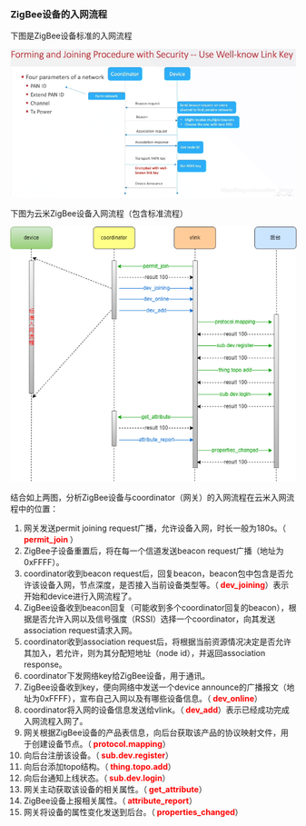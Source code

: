 ### ZigBee设备的入网流程





下图是ZigBee设备标准的入网流程

![avatar](ZigBee.png)



下图为云米ZigBee设备入网流程（包含标准流程）

![avatar](ZigBee设备入网流程.png)

结合如上两图，分析ZigBee设备与coordinator（网关）的入网流程在云米入网流程中的位置：

1. 网关发送permit joining request广播，允许设备入网，时长一般为180s。（**<font color='red'> permit_join </font>**）
2. ZigBee子设备重置后，将在每一个信道发送beacon request广播（地址为0xFFFF）。
3. coordinator收到beacon request后，回复beacon，beacon包中包含是否允许该设备入网，节点深度，是否接入当前设备类型等。（**<font color='red'> dev_joining</font>**）表示开始和device进行入网流程了。
4. ZigBee设备收到beacon回复（可能收到多个coordinator回复的beacon），根据是否允许入网以及信号强度（RSSI）选择一个coordinator，向其发送association request请求入网。
5. coordinator收到association request后，将根据当前资源情况决定是否允许其加入，若允许，则为其分配短地址（node id），并返回association response。
6. coordinator下发网络key给ZigBee设备，用于通讯。
7. ZigBee设备收到key，便向网络中发送一个device announce的广播报文（地址为0xFFFF），宣布自己入网以及有哪些设备信息。（**<font color='red'> dev_online</font>**）
8. coordinator将入网的设备信息发送给vlink。（**<font color='red'> dev_add</font>**）表示已经成功完成入网流程入网了。
9. 网关根据ZigBee设备的产品表信息，向后台获取该产品的协议映射文件，用于创建设备节点。（**<font color='red'> protocol.mapping</font>**）
10. 向后台注册该设备。（**<font color='red'> sub.dev.register</font>**）
11. 向后台添加topo结构。（**<font color='red'> thing.topo.add</font>**）
12. 向后台通知上线状态。（**<font color='red'> sub.dev.login</font>**）
13. 网关主动获取该设备的相关属性。（**<font color='red'> get_attribute</font>**）
14. ZigBee设备上报相关属性。（**<font color='red'> attribute_report</font>**）
15. 网关将设备的属性变化发送到后台。（**<font color='red'> properties_changed</font>**）
